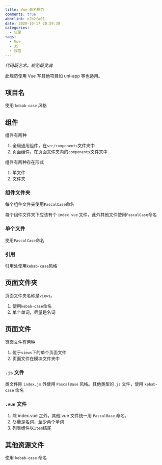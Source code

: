 ```yaml
---
title: Vue 命名规范
comments: true
abbrlink: e2b2fa01
date: 2020-10-17 20:59:30
categories:
  - 记录
tags:
  - Vue
  - JS
  - 规范
---
```


_代码既艺术，规范既灵魂_

<!--more-->

此规范使用 Vue 写其他项目如 uni-app 等也适用。

## 项目名

使用 `kebab-case` 风格

## 组件

组件有两种

1. 全局通用组件，在`src/components`文件夹中
2. 页面组件，在页面文件夹内的`components`文件夹中

组件有两种存在形式

1. 单文件
2. 文件夹

### 组件文件夹

每个组件文件夹使用`PascalCase`命名

每个组件文件夹下应该有个 `index.vue` 文件，此外其他文件使用`PascalCase`命名

### 单个文件

使用`PascalCase`命名

### 引用

引用处使用`kebab-case`风格

## 页面文件夹

页面文件夹名称是`views`。

1. 使用`kebab-case`命名
2. 单个单词，尽量是名词

## 页面文件

页面文件有两种

1. 位于`views`下的单个页面文件
2. 页面文件在模块文件夹中

### `.js` 文件

类文件除 `index.js` 外使用 `PascalBase` 风格。其他类型的`.js` 文件，使用 `kebab-case` 命名

### `.vue` 文件

1. 除 index.vue 之外，其他.vue 文件统一用 `PascalBase` 命名。
2. 尽量是名词，至少两个单词
3. 列表组件以`Item`结尾

## 其他资源文件

使用 `kebab-case` 命名
